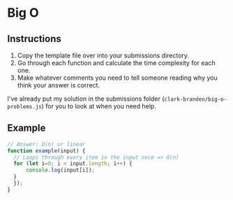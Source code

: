# Big O

## Instructions

1. Copy the template file over into your submissions directory.
2. Go through each function and calculate the time complexity for each one.
3. Make whatever comments you need to tell someone reading why you think your answer is correct.

I've already put my solution in the submissions folder (`clark-branden/big-o-problems.js`) for you to look at when you need help.

## Example

``` javascript
// Answer: O(n) or linear
function example(input) {
  // Loops through every item in the input once => O(n)
  for (let i=0; i < input.length; i++) {
      console.log(input[i]);
  }
  });
}
```

